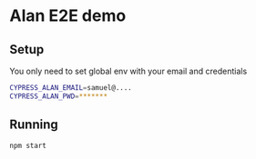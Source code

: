 # Alan E2E demo

## Setup

You only need to set global env with your email and credentials

```sh
CYPRESS_ALAN_EMAIL=samuel@....
CYPRESS_ALAN_PWD=*******
```

## Running

```sh
npm start
```
